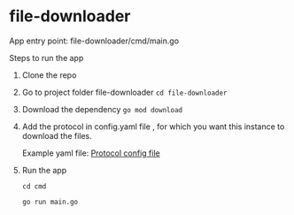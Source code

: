 # file-downloader

App entry point: file-downloader/cmd/main.go

Steps to run the app

1) Clone the repo

2) Go to project folder file-downloader
   `cd file-downloader`

3) Download the dependency
   `go mod download`

4) Add the protocol in config.yaml file , for which you want this instance to download the files.

   Example yaml file: [Protocol config file](config.yaml)

5) Run the app

   `cd cmd`
   
   `go run main.go`
    
